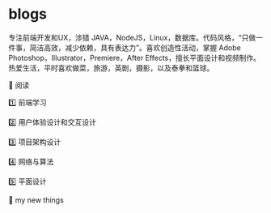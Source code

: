 # blogs

专注前端开发和UX，涉猎 JAVA，NodeJS，Linux，数据库。代码风格，“只做一件事，简洁高效，减少依赖，具有表达力”。喜欢创造性活动，掌握 Adobe Photoshop，Illustrator，Premiere，After Effects，擅长平面设计和视频制作。热爱生活，平时喜欢做菜，旅游，英剧，摄影，以及泰拳和篮球。

:blue_book: 阅读

:one: 前端学习

:two: 用户体验设计和交互设计

:three: 项目架构设计

:four: 网络与算法

:five: 平面设计

:rocket: my new things
